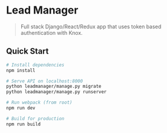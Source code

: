 # Lead Manager

> Full stack Django/React/Redux app that uses token based authentication with Knox.

## Quick Start

```bash
# Install dependencies
npm install

# Serve API on localhost:8000
python leadmanager/manage.py migrate
python leadmanager/manage.py runserver

# Run webpack (from root)
npm run dev

# Build for production
npm run build
```
